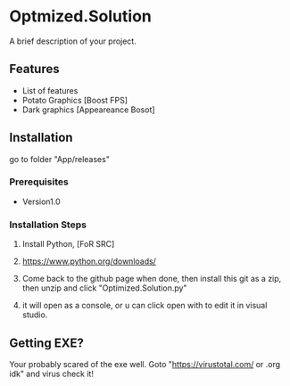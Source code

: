 # Optmized.Solution

A brief description of your project.

## Features

- List of features
- Potato Graphics [Boost FPS]
- Dark graphics [Appeareance Bosot]

## Installation

go to folder "App/releases"

### Prerequisites

- Version1.0 

### Installation Steps
1. Install Python, [FoR SRC]
2. https://www.python.org/downloads/

3. Come back to the github page when done, then install this git as a zip, then unzip and click "Optimized.Solution.py"
4. it will open as a console, or u can click open with to edit it in visual studio.

## Getting EXE?
Your probably scared of the exe well. Goto "https://virustotal.com/ or .org idk"
and virus check it!



